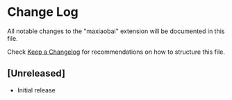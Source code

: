 # Change Log

All notable changes to the "maxiaobai" extension will be documented in this file.

Check [Keep a Changelog](http://keepachangelog.com/) for recommendations on how to structure this file.

## [Unreleased]

- Initial release